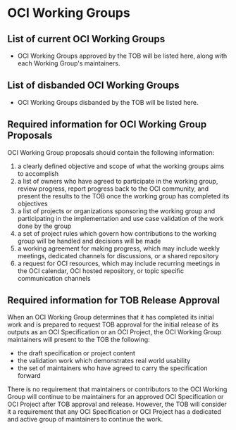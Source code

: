 # OCI Working Groups

## List of current OCI Working Groups

* OCI Working Groups approved by the TOB will be listed here, along with each
  Working Group's maintainers.

## List of disbanded OCI Working Groups

* OCI Working Groups disbanded by the TOB will be listed here.

## Required information for OCI Working Group Proposals

OCI Working Group proposals should contain the following information:

1. a clearly defined objective and scope of what the working groups aims to
   accomplish
1. a list of owners who have agreed to participate in the working group, review
   progress, report progress back to the OCI community, and present the results
   to the TOB once the working group has completed its objectives
1. a list of projects or organizations sponsoring the working group and
   participating in the implementation and use case validation of the work done
   by the group
1. a set of project rules which govern how contributions to the working group
   will be handled and decisions will be made
1. a working agreement for making progress, which may include weekly meetings,
   dedicated channels for discussions, or a shared repository
1. a request for OCI resources, which may include recurring meetings in the OCI
   calendar, OCI hosted repository, or topic specific communication channels

## Required information for TOB Release Approval

When an OCI Working Group determines that it has completed its initial work and
is prepared to request TOB approval for the initial release of its outputs as
an OCI Specification or an OCI Project, the OCI Working Group maintainers will
present to the TOB the following:

* the draft specification or project content
* the validation work which demonstrates real world usability
* the set of maintainers who have agreed to carry the specification forward

There is no requirement that maintainers or contributors to the OCI Working
Group will continue to be maintainers for an approved OCI Specification or OCI
Project after TOB approval and release. However, the TOB will consider it a
requirement that any OCI Specification or OCI Project has a dedicated and
active group of maintainers to continue the work.
